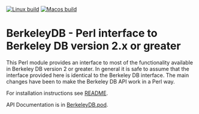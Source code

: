 [![Linux build](https://github.com/pmqs/BerkeleyDB/actions/workflows/linux.yml/badge.svg)](https://github.com/pmqs/BerkeleyDB/actions/workflows/linux.yml)
[![Macos build](https://github.com/pmqs/BerkeleyDB/actions/workflows/macos.yml/badge.svg)](https://github.com/pmqs/BerkeleyDB/actions/workflows/macos.yml)

# BerkeleyDB - Perl interface to Berkeley DB version 2.x or greater

This Perl module provides an interface to most of the functionality available in Berkeley DB version 2 or greater. In general it is safe to assume that the interface provided here is identical to the Berkeley DB interface. The main changes have been to make the Berkeley DB API work in a Perl way.

For installation instructions see [README](README).

API Documentation is in [BerkeleyDB.pod](BerkeleyDB.pod).


